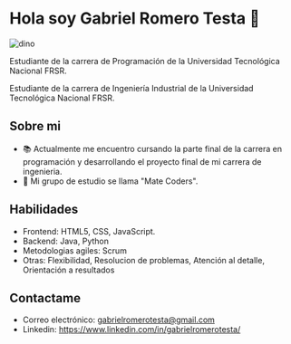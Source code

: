 # Hola soy Gabriel Romero Testa 👋
![dino](https://github.com/YOYI92/YOYI92/assets/103218563/eb784ee3-3631-4a79-9e38-91c23cfec0c3)

Estudiante de la carrera de Programación de la Universidad Tecnológica Nacional FRSR.

Estudiante de la carrera de Ingeniería Industrial de la Universidad Tecnológica Nacional FRSR.

## Sobre mi

 - 📚 Actualmente me encuentro cursando la parte final de la carrera en programación y desarrollando el proyecto final de mi carrera de ingenieria.
 - 🧉 Mi grupo de estudio se llama "Mate Coders".

## Habilidades

 - Frontend: HTML5, CSS, JavaScript.
 - Backend: Java, Python
 - Metodologias agiles: Scrum
 - Otras: Flexibilidad, Resolucion de problemas, Atención al detalle, Orientación a resultados

## Contactame
 - Correo electrónico: gabrielromerotesta@gmail.com
 - Linkedin: https://www.linkedin.com/in/gabrielromerotesta/
   
  
